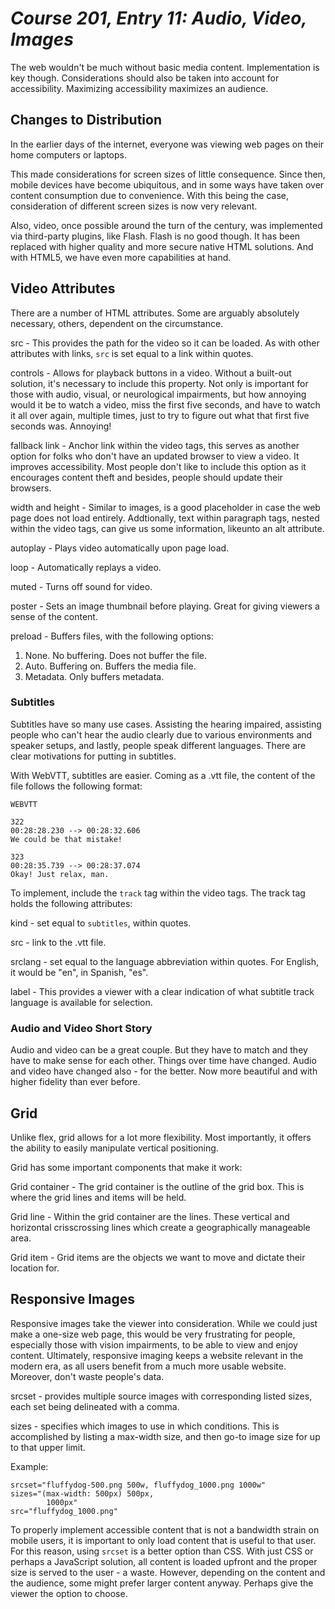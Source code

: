 # *Course 201, Entry 11:  Audio, Video, Images*

The web wouldn't be much without basic media content. Implementation is key though. Considerations should also be taken into account for accessibility. Maximizing accessibility maximizes an audience.

## Changes to Distribution 

In the earlier days of the internet, everyone was viewing web pages on their home computers or laptops. 

This made considerations for screen sizes of little consequence. Since then, mobile devices have become ubiquitous, and in some ways have taken over content consumption due to convenience. With this being the case, consideration of different screen sizes is now very relevant.

Also, video, once possible around the turn of the century, was implemented via third-party plugins, like Flash. Flash is no good though. It has been replaced with higher quality and more secure native HTML solutions. And with HTML5, we have even more capabilities at hand. 

## Video Attributes

There are a number of HTML attributes. Some are arguably absolutely necessary, others, dependent on the circumstance.

src - This provides the path for the video so it can be loaded. As with other attributes with links, `src` is set equal to a link within quotes.

controls - Allows for playback buttons in a video. Without a built-out solution, it's necessary to include this property. Not only is important for those with audio, visual, or neurological impairments, but how annoying would it be to watch a video, miss the first five seconds, and have to watch it all over again, multiple times, just to try to figure out what that first five seconds was. Annoying!

fallback link - Anchor link within the video tags, this serves as another option for folks who don't have an updated browser to view a video. It improves accessibility. Most people don't like to include this option as it encourages content theft and besides, people should update their browsers.

width and height - Similar to images, is a good placeholder in case the web page does not load entirely. Addtionally, text within paragraph tags, nested within the video tags, can give us some information, likeunto an alt attribute.

autoplay - Plays video automatically upon page load.

loop - Automatically replays a video.

muted - Turns off sound for video.

poster - Sets an image thumbnail before playing. Great for giving viewers a sense of the content.

preload - Buffers files, with the following options:

1. None. No buffering. Does not buffer the file.
2. Auto. Buffering on. Buffers the media file.
3. Metadata. Only buffers metadata.

### Subtitles

Subtitles have so many use cases. Assisting the hearing impaired, assisting people who can't hear the audio clearly due to various environments and speaker setups, and lastly, people speak different languages. There are clear motivations for putting in subtitles.

With WebVTT, subtitles are easier. Coming as a .vtt file, the content of the file follows the following format:

```
WEBVTT

322
00:28:28.230 --> 00:28:32.606
We could be that mistake!

323
00:28:35.739 --> 00:28:37.074
Okay! Just relax, man. 

```

To implement, include the `track` tag within the video tags. The track tag holds the following attributes:

kind - set equal to `subtitles`, within quotes.

src - link to the .vtt file.

srclang - set equal to the language abbreviation within quotes. For English, it would be "en", in Spanish, "es".

label - This provides a viewer with a clear indication of what subtitle track language is available for selection.

### Audio and Video Short Story

Audio and video can be a great couple. But they have to match and they have to make sense for each other. Things over time have changed. Audio and video have changed also - for the better. Now more beautiful and with higher fidelity than ever before.

## Grid 

Unlike flex, grid allows for a lot more flexibility. Most importantly, it offers the ability to easily manipulate vertical positioning.

Grid has some important components that make it work:

Grid container - The grid container is the outline of the grid box. This is where the grid lines and items will be held.

Grid line -  Within the grid container are the lines. These vertical and horizontal crisscrossing lines which create a geographically manageable area.

Grid item - Grid items are the objects we want to move and dictate their location for.

## Responsive Images

Responsive images take the viewer into consideration. While we could just make a one-size web page, this would be very frustrating for people, especially those with vision impairments, to be able to view and enjoy content. Ultimately, responsive imaging keeps a website relevant in the modern era, as all users benefit from a much more usable website. Moreover, don't waste people's data.

srcset - provides multiple source images with corresponding listed sizes, each set being delineated with a comma.

sizes - specifies which images to use in which conditions. This is accomplished by listing a max-width size, and then go-to image size for up to that upper limit.

Example:
```
srcset="fluffydog-500.png 500w, fluffydog_1000.png 1000w"
sizes="(max-width: 500px) 500px,
        1000px"
src="fluffydog_1000.png"

```

To properly implement accessible content that is not a bandwidth strain on mobile users, it is important to only load content that is useful to that user. For this reason, using `srcset` is a better option than CSS. With just CSS or perhaps a JavaScript solution, all content is loaded upfront and the proper size is served to the user - a waste. However, depending on the content and the audience, some might prefer larger content anyway. Perhaps give the viewer the option to choose.
